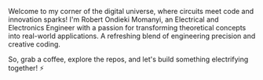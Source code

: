 Welcome to my corner of the digital universe, where circuits meet code and innovation sparks!
I'm Robert Ondieki Momanyi, an Electrical and Electronics Engineer with a passion for transforming theoretical concepts into real-world applications.
A refreshing blend of engineering precision and creative coding.

So, grab a coffee, explore the repos, and let's build something electrifying together! ⚡
